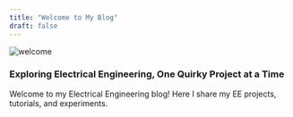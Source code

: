 ```yaml
---
title: "Welcome to My Blog"
draft: false
---
```


<div class="p-12 rounded-xl mb-10 bg-gray-100 dark:bg-gray-800 text-center">

  <img src="/images/welcome.png" alt="welcome" style="display:block; margin:0 auto;" />

  ### **Exploring Electrical Engineering, One Quirky Project at a Time**

  Welcome to my Electrical Engineering blog! Here I share my EE projects, tutorials, and experiments.

</div>
